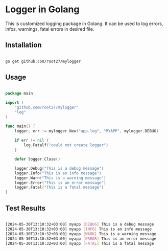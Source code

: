 # Logger in Golang

This is customized logging package in Golang. It can be used to log errors, infos, warnings, fatal errors in desired file. 


## Installation

```bash

go get github.com/root27/mylogger

```

## Usage

```go

package main

import (
    "github.com/root27/mylogger"
    "log"
)

func main() {
    logger, err := mylogger.New("app.log", "MYAPP", mylogger.DEBUG)
    
    if err != nil {
		log.Fatalf("could not create logger")
	}

    defer logger.Close()

    logger.Debug("This is a debug message")
    logger.Info("This is an info message")
    logger.Warn("This is a warning message")
    logger.Error("This is an error message")
    logger.Fatal("This is a fatal message")
}

```


## Test Results

```bash

[2024-05-30T13:10:32+03:00] myapp [DEBUG] This is a debug message
[2024-05-30T13:10:32+03:00] myapp [INFO] This is an info message
[2024-05-30T13:10:32+03:00] myapp [WARN] This is a warning message
[2024-05-30T13:10:32+03:00] myapp [ERROR] This is an error message
[2024-05-30T13:10:32+03:00] myapp [FATAL] This is a fatal message

```




